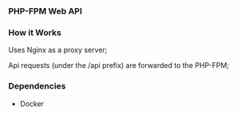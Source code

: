 ### PHP-FPM Web API

### How it Works
Uses Nginx as a proxy server;

Api requests (under the /api prefix) are forwarded to the PHP-FPM;

### Dependencies
- Docker
